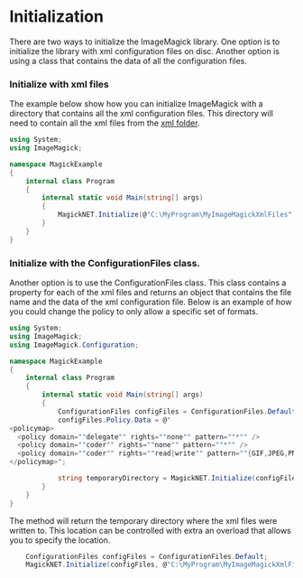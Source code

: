 # Initialization

There are two ways to initialize the ImageMagick library. One option is to initialize the library with xml configuration files on disc. Another option is using a class that
contains the data of all the configuration files.

### Initialize with xml files

The example below show how you can initialize ImageMagick with a directory that contains all the xml configuration files. This directory will need to contain all the xml files
from the [xml folder](https://github.com/dlemstra/Magick.NET/tree/master/Source/Magick.NET.Native/Resources/xml).

```C#
using System;
using ImageMagick;

namespace MagickExample
{
    internal class Program
    {
        internal static void Main(string[] args)
        {
            MagickNET.Initialize(@"C:\MyProgram\MyImageMagickXmlFiles");
        }
    }
}
```

### Initialize with the ConfigurationFiles class.

Another option is to use the ConfigurationFiles class. This class contains a property for each of the xml files and returns an object that contains the file name and the data
of the xml configuration file. Below is an example of how you could change the policy to only allow a specific set of formats.

```C#
using System;
using ImageMagick;
using ImageMagick.Configuration;

namespace MagickExample
{
    internal class Program
    {
        internal static void Main(string[] args)
        {
            ConfigurationFiles configFiles = ConfigurationFiles.Default;
            configFiles.Policy.Data = @"
<policymap>
  <policy domain=""delegate"" rights=""none"" pattern=""*"" />
  <policy domain=""coder"" rights=""none"" pattern=""*"" />
  <policy domain=""coder"" rights=""read|write"" pattern=""{GIF,JPEG,PNG,WEBP}"" />
</policymap>";

            string temporaryDirectory = MagickNET.Initialize(configFiles);
        }
    }
}
```

The method will return the temporary directory where the xml files were written to. This location can be controlled with extra an overload that allows you to specify the location.

```C#
    ConfigurationFiles configFiles = ConfigurationFiles.Default;
    MagickNET.Initialize(configFiles, @"C:\MyProgram\MyImageMagickXmlFiles");
```